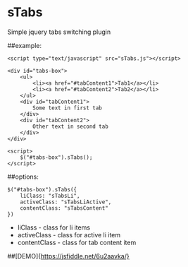 # sTabs
Simple jquery tabs switching plugin

##example:
```
<script type="text/javascript" src="sTabs.js"></script>

<div id="tabs-box">
	<ul>
		<li><a href="#tabContent1">Tab1</a></li>
		<li><a href="#tabContent2">Tab2</a></li>
	</ul>
	<div id="tabContent1">
		Some text in first tab
	</div>
	<div id="tabContent2">
		Other text in second tab
	</div>
</div>

<script>
	$("#tabs-box").sTabs();
</script>
```

##options:

```
$("#tabs-box").sTabs({
    liClass: "sTabsLi",
    activeClass: "sTabsLiActive",
    contentClass: "sTabsContent"
})
```
- liClass - class for li items
- activeClass - class for active li item
- contentClass - class for tab content item

##[DEMO]{https://jsfiddle.net/6u2aavka/}
